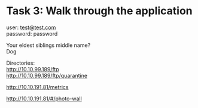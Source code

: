 # Task 3: Walk through the application

  
  
user: test@test.com  
password: password  
  
Your eldest siblings middle name?  
Dog  
  
Directories:  
<http://10.10.99.189/ftp>  
<http://10.10.99.189/ftp/quarantine>  
  
<http://10.10.191.81/metrics>  
  
  
  
<http://10.10.191.81/#/photo-wall>  
